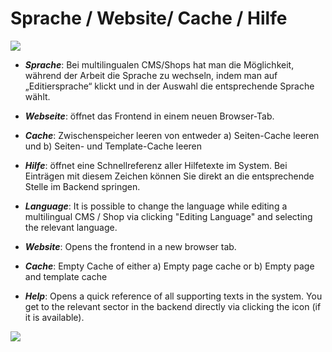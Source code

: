 # Sprache / Website/ Cache / Hilfe

![](bild25.png)

* ***Sprache***: Bei multilingualen CMS/Shops hat man die Möglichkeit, während der Arbeit die Sprache zu wechseln, indem man auf „Editiersprache“ klickt und in der Auswahl die entsprechende Sprache wählt.
* ***Webseite***: öffnet das Frontend in einem neuen Browser-Tab.
* ***Cache***: Zwischenspeicher leeren von entweder a) Seiten-Cache leeren und b) Seiten- und Template-Cache leeren
* ***Hilfe***: öffnet eine Schnellreferenz aller Hilfetexte im System. Bei Einträgen mit diesem Zeichen können Sie direkt an die entsprechende Stelle im Backend springen.



* ***Language***: It is possible to change the language while editing a multilingual CMS / Shop via clicking "Editing Language" and selecting the relevant language.
* ***Website***: Opens the frontend in a new browser tab.
* ***Cache***: Empty Cache of either a) Empty page cache or b) Empty page and template cache
* ***Help***: Opens a quick reference of all supporting texts in the system. You get to the relevant sector in the backend directly via clicking the icon (if it is available).

![](bild26.png)



